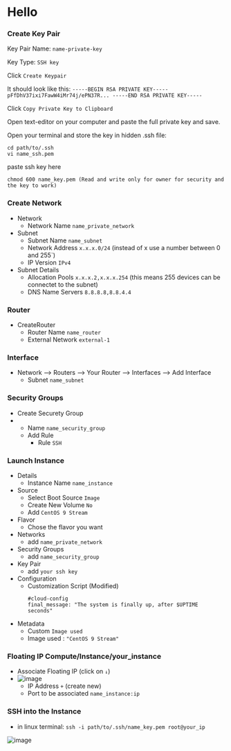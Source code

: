 # Hello

### Create Key Pair

Key Pair Name: `name-private-key`

Key Type: `SSH key`

Click `Create Keypair`

It should look like this: `-----BEGIN RSA PRIVATE KEY----- pFfDhV37ixi7FawW4iMr74j/ePN37R... -----END RSA PRIVATE KEY-----`

Click `Copy Private Key to Clipboard`

Open text-editor on your computer and paste the full private key and save. 

Open your terminal and store the key in hidden .ssh file:

```
cd path/to/.ssh
vi name_ssh.pem
```
paste ssh key here

```
chmod 600 name_key.pem (Read and write only for owner for security and the key to work)
```

### Create Network

- Network
  - Network Name `name_private_network`
- Subnet
  - Subnet Name `name_subnet`
  - Network Address `x.x.x.0/24` (instead of x use a number between 0 and 255`)
  - IP Version `IPv4`
- Subnet Details
  - Allocation Pools `x.x.x.2,x.x.x.254` (this means 255 devices can be connectet to the subnet)
  - DNS Name Servers `8.8.8.8,8.8.4.4`

### Router

- CreateRouter
  - Router Name `name_router`
  - External Network `external-1`

### Interface

- Network --> Routers --> Your Router --> Interfaces --> Add Interface
  - Subnet `name_subnet`

### Security Groups

- Create Securety Group
- 
  - Name `name_security_group`
  - Add Rule
    - Rule `SSH`

### Launch Instance

- Details
  - Instance Name `name_instance`
- Source
  - Select Boot Source `Image`
  - Create New Volume `No`
  - Add `CentOS 9 Stream`
- Flavor
  - Chose the flavor you want
- Networks
  - add `name_private_network`
- Security Groups
  - add `name_security_group`
- Key Pair
  - add `your ssh key`
- Configuration
  - Customization Script (Modified)
    ```
    #cloud-config
    final_message: "The system is finally up, after $UPTIME seconds"
    ```
- Metadata
  - Custom `Image used`
  - Image used : `"CentOS 9 Stream"`

### Floating IP Compute/Instance/your_instance

- Associate Floating IP (click on `↓`)
- ![image](https://github.com/Alex0424/OpenStack/assets/33380655/5e7f999a-1ad9-4716-b5da-6edd0d6ff9a4)
  - IP Address `+` (create new)
  - Port to be associated `name_instance:ip`
 
### SSH into the Instance

- in linux terminal: `ssh -i path/to/.ssh/name_key.pem root@your_ip`

![image](https://github.com/Alex0424/OpenStack/assets/33380655/6415db54-b7d6-4293-9625-d1efdbbcd607)

